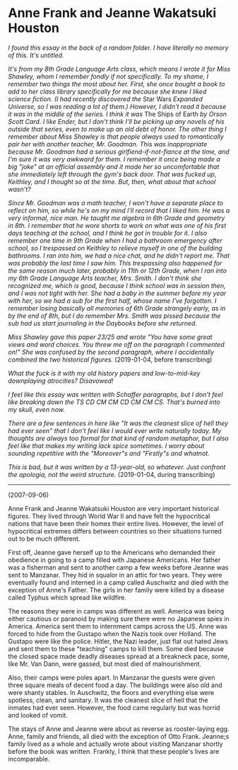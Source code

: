 # Anne Frank and Jeanne Wakatsuki Houston

*I found this essay in the back of a random folder. I have literally no memory of this. It's untitled.*

*It's from my 8th Grade Language Arts class,
which means I wrote it for Miss Shawley, whom I remember fondly if not specifically. To my shame, I remember two things the most about
her. First, she once bought a book to add to her class library specifically for me because she knew I liked science fiction. (I had
recently discovered the* Star Wars *Expanded Universe, so I was reading a lot of them.) However, I didn't read it because it was in
the middle of the series. I think it
was* The Ships of Earth *by Orson Scott Card. I like Ender, but I don't think I'll be picking up any novels of his outside that series,
even to make up an old debt of honor. The other thing I remember about Miss Shawley is that people always used to romantically pair
her with another teacher, Mr. Goodman. This was inappropriate because Mr. Goodman had a serious girlfiend-if-not-fiance at the time, 
and I'm sure it was very awkward for them. I remember it once being made a big "joke" at an official assembly and it made her so
uncomfortable that she immediately left through the gym's back door. That was fucked up, Keithley, and I thought so at the time.
But, then, what about that school wasn't?*

*Since Mr. Goodman was a math teacher, I won't have a separate place to reflect on him, so while he's on my mind I'll record that I liked
him. He was a very informal, nice man. He taught me algebra in 6th Grade and geometry in 8th. I remember that he wore shorts to work
on what was one of his first days teaching at the school, and I think he got in trouble for it. I also remember one time in 9th Grade
when I had a bathroom emergency after school, so I trespassed on Keithley to relieve myself in one of the building bathrooms.
I ran into him, we had a nice chat, and he didn't report me. That was probably the last time I saw him. This trespassing also happened for the same reason
much later, probably in 11th or 12th Grade, when I ran into my 6th Grade Language Arts teacher, Mrs. Smith. I don't think she recognized
me, which is good, because I think school was in session then, and I was not tight with her. She had a baby in the summer before
my year with her, so we had a sub for the first half, whose name I've forgotten. I remember losing basically all memories of 6th Grade
strangely early, as in by the end of 8th, but I do remember Mrs. Smith was pissed because the sub had us start journaling in the Daybooks
before she returned.*

*Miss Shawley gave this paper 23/25 and wrote "You have some great views and word choices. You threw me off on the paragraph 
I commented on!" She was confused by the second paragraph, where I accidentally combined the two historical figures.* (2019-01-04, before transcribing)

*What the fuck is it with my old history papers and low-to-mid-key downplaying atrocities? Disavowed!*

*I feel like this essay was written with Schaffer paragraphs, but I don't feel like breaking down the TS CD CM CM CD CM CM CS.
That's burned into my skull, even now.*

*There are a few sentences in here like "It was the cleanest slice of hell they had ever seen" that I don't feel like I would
ever write naturally today. My thoughts are always too formal for that kind of random metaphor, but I also feel like that
makes my writing lack spice sometimes. I worry about sounding repetitive with the "Moreover"s and "Firstly"s and whatnot.*

*This is bad, but it was written by a 13-year-old, so whatever. Just confront the apologia, not the weird structure.*
(2019-01-04, during transcribing)

----

(2007-09-06)

Anne Frank and Jeanne Wakatsuki Houston are very important historical figures. They lived through World War II and have felt
the hypocritical nations that have been their homes their entire lives. However, the level of hypocritical extremes differs
between countries so their situations turned out to be much different.

First off, Jeanne gave herself up to the Americans who demanded their obedience in going to a camp filled with Japanese Americans.
Her father was a fisherman and sent to another camp a few weeks before Jeanne was sent to Manzanar. They hid in squalor in an attic
for two years. They were eventually found and interned  in a camp called Auschwitz and died with the exception of Anne's Father.
The girls in her family were killed by a disease called Typhus which spread like wildfire.

The reasons they were in camps was different as well. America was being either cautious or paranoid by making sure there were no
Japanese spies in America. America sent them to internment camps across the US. Anne was forced to hide from the Gustapo when the 
Nazis took over Holland. The Gustapo were like the police. Hitler, the Nazi leader, just flat out hated Jews and sent them to these
"teaching" camps to kill them. Some died because the closed space made deadly diseases spread at a breakneck pace, some, like Mr. Van Dann,
were gassed, but most died of malnourishment.

Also, their camps were poles apart. In Manzanar the guests were given three square meals of decent food a day. The buildings were also old and
were shanty stables. In Auschwitz, the floors and everything else were spotless, clean, and sanitary. It was the cleanest slice of hell
that the inmates had ever seen. However, the food came regularly but was horrid and looked of vomit.

The stays of Anne and Jeanne were about as reverse as rooster-laying egg. Anne, family and friends, all died with the exception of 
Otto Frank. Jeanne;s family lived as a whole and actually wrote about visiting Manzanar shortly before the book was written. Frankly, 
I think that these people's lives are incomparable.
